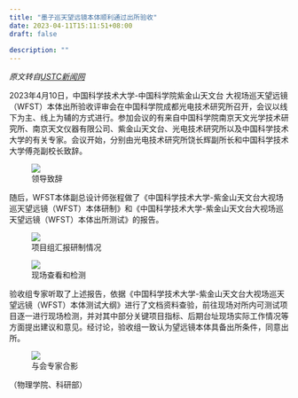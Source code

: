 ```yaml
---
title: "墨子巡天望远镜本体顺利通过出所验收"
date: 2023-04-11T15:11:51+08:00
draft: false
 
description: ""
---
```


*原文转自[USTC新闻网](http://news.ustc.edu.cn/info/1055/82449.htm)*

2023年4月10日，中国科学技术大学-中国科学院紫金山天文台 大视场巡天望远镜（WFST）本体出所验收评审会在中国科学院成都光电技术研究所召开，会议以线下为主、线上为辅的方式进行。参加会议的有来自中国科学院南京天文光学技术研究所、南京天文仪器有限公司、紫金山天文台、光电技术研究所以及中国科学技术大学的有关专家。会议开始，分别由光电技术研究所饶长辉副所长和中国科学技术大学傅尧副校长致辞。

<figure>
<img src="/images/news/check-and-accept/1-ldzc.png"/>
<figcaption>领导致辞</figcaption>
</figure>

随后，WFST本体副总设计师张程做了《中国科学技术大学-紫金山天文台大视场巡天望远镜（WFST）本体研制》和《中国科学技术大学-紫金山天文台大视场巡天望远镜（WFST）本体出所测试》的报告。


<figure>
<img src="/images/news/check-and-accept/2-yzqk.png" />
<figcaption>项目组汇报研制情况</figcaption>
</figure>



<figure>
<img src="/images/news/check-and-accept/3-xcck.png" />
<figcaption>现场查看和检测</figcaption>
</figure>


验收组专家听取了上述报告，依据《中国科学技术大学-紫金山天文台大视场巡天望远镜（WFST）本体测试大纲》进行了文档资料查验，前往现场对所内可测试项目逐一进行现场检测，并对其中部分关键项目指标、后期台址现场实际工作情况等方面提出建议和意见。经讨论，验收组一致认为望远镜本体具备出所条件，同意出所。


<figure>
<img src="/images/news/check-and-accept/4-zjhy.png"/>
<figcaption>与会专家合影</figcaption>
</figure>


（物理学院、科研部）

